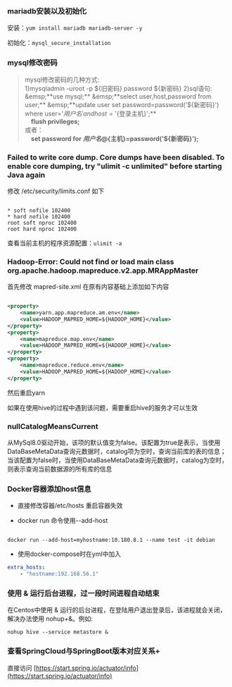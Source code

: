 ### mariadb安装以及初始化

安装：`yum install mariadb mariadb-server -y`

初始化：`mysql_secure_installation`

### mysql修改密码

>mysql修改密码的几种方式:  
>1)mysqladmin -uroot -p ${旧密码} password ${新密码}  
>2)sql语句:   
>&emsp;**use mysql;**  
>&emsp;**select user,host,password from user;**  
>&emsp;**update user set password=password('${新密码}') where user='${用户名}' and host='${登录主机}';**  
>&emsp;**flush privileges;**  
>或者：  
&emsp;**set password for ${用户名}@${主机}=password('${新密码}');**

### Failed to write core dump. Core dumps have been disabled. To enable core dumping, try "ulimit -c unlimited" before starting Java again

修改 /etc/security/limits.conf 如下

```properties

* soft nofile 102400
* hard nofile 102400
root soft nproc 102400
root hard nproc 102400

```

查看当前主机的程序资源配置：`ulimit -a`

### Hadoop-Error: Could not find or load main class org.apache.hadoop.mapreduce.v2.app.MRAppMaster

首先修改 mapred-site.xml 在原有内容基础上添加如下内容

```xml

<property>
    <name>yarn.app.mapreduce.am.env</name>
    <value>HADOOP_MAPRED_HOME=${HADOOP_HOME}</value>
</property>
<property>
    <name>mapreduce.map.env</name>
    <value>HADOOP_MAPRED_HOME=${HADOOP_HOME}</value>
</property>
<property>
    <name>mapreduce.reduce.env</name>
    <value>HADOOP_MAPRED_HOME=${HADOOP_HOME}</value>
</property>

```

然后重启yarn

如果在使用hive的过程中遇到该问题，需要重启hive的服务才可以生效

### nullCatalogMeansCurrent

从MySql8.0驱动开始，该项的默认值变为false。该配置为true是表示，当使用DataBaseMetaData查询元数据时，catalog项为空时，查询当前库的表的信息；当该配置为false时，当使用DataBaseMetaData查询元数据时，catalog为空时，则表示查询当前数据源的所有库的信息

### Docker容器添加host信息

* 直接修改容器/etc/hosts 重启容器失效

* docker run 命令使用--add-host

```shell

docker run --add-host=myhostname:10.180.8.1 --name test -it debian

```

* 使用docker-compose时在yml中加入

```yaml
extra_hosts:
	- "hostname:192.168.56.1"
```

### 使用 & 运行后台进程，过一段时间进程自动结束

在Centos中使用 & 运行的后台进程，在登陆用户退出登录后，该进程就会关闭，解决办法使用 nohup+&。例如:

```shell
nohup hive --service metastore &
```

### 查看SpringCloud与SpringBoot版本对应关系+

直接访问 [https://start.spring.io/actuator/info](https://start.spring.io/actuator/info)

